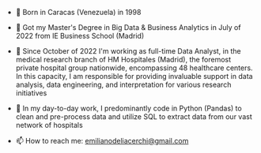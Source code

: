 - 👋 Born in Caracas (Venezuela) in 1998

- 👀 Got my Master's Degree in Big Data & Business Analytics in July of 2022 from IE Business School (Madrid)

- 🧠 Since October of 2022 I'm working as full-time Data Analyst, in the medical research branch of HM Hospitales (Madrid), the foremost private hospital group nationwide, encompassing 48 healthcare centers. In this capacity, I am responsible for providing invaluable support in data analysis, data engineering, and interpretation for various research initiatives
  
- 🎯 In my day-to-day work, I predominantly code in Python (Pandas) to clean and pre-process data and utilize SQL to extract data from our vast network of hospitals

- 📫 How to reach me: emilianodeliacerchi@gmail.com

<!---
emilianodelia/emilianodelia is a ✨ special ✨ repository because its `README.md` (this file) appears on your GitHub profile.
You can click the Preview link to take a look at your changes.
--->
